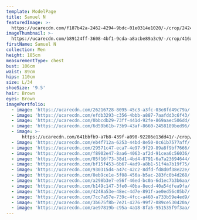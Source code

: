 ```yaml
---
template: ModelPage
title: Samuel N
featuredImage: >-
  https://ucarecdn.com/f187b42a-2462-4294-9bdc-01e0314e1020/-/crop/2424x1356/0,0/-/preview/
imageThumbnail: >-
  https://ucarecdn.com/b89124ff-3608-4bf1-9cda-a8acbe89a3c9/-/crop/416x542/12,30/-/preview/
firstName: Samuel N
collection: Men
height: 185cm
measurementType: chest
bust: 106cm
waist: 89cm
hips: 110cm
size: L/34
shoeSize: '9.5'
hair: Brown
eyes: Brown
imagePortfolio:
  - image: 'https://ucarecdn.com/26216728-8095-45c3-a3fc-03e8fd49c79a/'
  - image: 'https://ucarecdn.com/efdb3293-c356-4bbb-a887-7aafdd3c6f43/'
  - image: 'https://ucarecdn.com/0bbcdb29-73ff-441d-92fe-869aaec506dd/'
  - image: 'https://ucarecdn.com/6d59b61b-73b9-43af-8660-2458189bed96/'
  - image: >-
      https://ucarecdn.com/641bbfb9-a7b8-439f-a090-92286e13dd41/-/crop/1827x1632/301,0/-/preview/
  - image: 'https://ucarecdn.com/eb4f712a-6253-44bd-8e50-0c61b7577aff/'
  - image: 'https://ucarecdn.com/29571c47-eca7-4e97-9f29-89a8f9bf7666/'
  - image: 'https://ucarecdn.com/f8902e47-8aa6-4063-af2d-91cea6c56036/'
  - image: 'https://ucarecdn.com/05f16f73-38d1-4bd4-8791-6a7a23694644/'
  - image: 'https://ucarecdn.com/bf15f453-6b67-4ad9-a8b1-51f4a7b19f75/'
  - image: 'https://ucarecdn.com/930315d4-a47c-42c2-8dfd-fd8d0f38e22e/'
  - image: 'https://ucarecdn.com/0eb9ce1e-5f08-456a-b5ac-283fc0b4d268/'
  - image: 'https://ucarecdn.com/a298b3e7-e56f-46ed-bc0a-6d1ec7b3b6aa/'
  - image: 'https://ucarecdn.com/b149c147-3fe0-40ba-8ecd-40a54dfea9fa/'
  - image: 'https://ucarecdn.com/4248a53e-48ec-4d7e-891f-ae0ed56c05b7/'
  - image: 'https://ucarecdn.com/7cc7a57e-739c-4fcc-a460-a733b59e4ed9/'
  - image: 'https://ucarecdn.com/3b675f8b-7e21-4276-99f7-089ce530420a/'
  - image: 'https://ucarecdn.com/ae97819b-c95a-4a18-8fa5-951535f9f3aa/'
---
```


